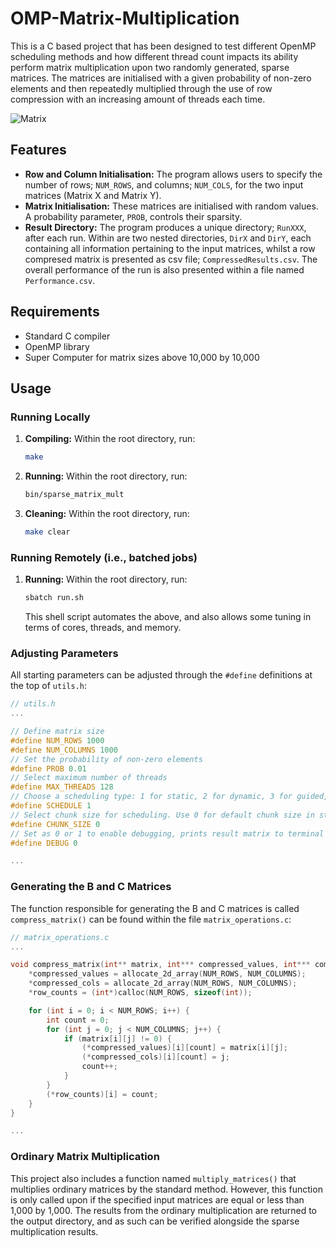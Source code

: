 # OMP-Matrix-Multiplication
This is a C based project that has been designed to test different OpenMP scheduling methods and how different thread count impacts its ability perform matrix multiplication upon two randomly generated, sparse matrices. The matrices are initialised with a given probability of non-zero elements and then repeatedly multiplied through the use of row compression with an increasing amount of threads each time.

![Matrix](https://upload.wikimedia.org/wikipedia/commons/thumb/1/18/Matrix_multiplication_qtl1.svg/2880px-Matrix_multiplication_qtl1.svg.png)

## Features
- **Row and Column Initialisation:** The program allows users to specify the number of rows; `NUM_ROWS`, and columns; `NUM_COLS`, for the two input matrices (Matrix X and Matrix Y).
- **Matrix Initialisation:** These matrices are initialised with random values. A probability parameter, `PROB`, controls their sparsity.
- **Result Directory:** The program produces a unique directory; `RunXXX`, after each run. Within are two nested directories, `DirX` and `DirY`, each containing all information pertaining to the input matrices, whilst a row compresed matrix is presented as csv file; `CompressedResults.csv`. The overall performance of the run is also presented within a file named `Performance.csv`. 

## Requirements
- Standard C compiler
- OpenMP library
- Super Computer for matrix sizes above 10,000 by 10,000

## Usage
### Running Locally
1. **Compiling:** Within the root directory, run:
   ```sh
   make
   ```
2. **Running:** Within the root directory, run:
   ```sh
   bin/sparse_matrix_mult
   ```
3. **Cleaning:** Within the root directory, run:
   ```sh
   make clear
   ```

### Running Remotely (i.e., batched jobs)
1. **Running:** Within the root directory, run:
   ```sh
   sbatch run.sh
   ```
   This shell script automates the above, and also allows some tuning in terms of cores, threads, and memory.

### Adjusting Parameters
All starting parameters can be adjusted through the `#define` definitions at the top of `utils.h`:
```c
// utils.h
...

// Define matrix size
#define NUM_ROWS 1000
#define NUM_COLUMNS 1000
// Set the probability of non-zero elements
#define PROB 0.01
// Select maximum number of threads
#define MAX_THREADS 128
// Choose a scheduling type: 1 for static, 2 for dynamic, 3 for guided, 4 for auto
#define SCHEDULE 1
// Select chunk size for scheduling. Use 0 for default chunk size in static, dynamic, and guided schedules (ignored in auto)
#define CHUNK_SIZE 0
// Set as 0 or 1 to enable debugging, prints result matrix to terminal
#define DEBUG 0

...
```

### Generating the B and C Matrices
The function responsible for generating the B and C matrices is called `compress_matrix()` can be found within the file `matrix_operations.c`:
```c
// matrix_operations.c
...

void compress_matrix(int** matrix, int*** compressed_values, int*** compressed_cols, int** row_counts) {
    *compressed_values = allocate_2d_array(NUM_ROWS, NUM_COLUMNS);
    *compressed_cols = allocate_2d_array(NUM_ROWS, NUM_COLUMNS);
    *row_counts = (int*)calloc(NUM_ROWS, sizeof(int));

    for (int i = 0; i < NUM_ROWS; i++) {
        int count = 0;
        for (int j = 0; j < NUM_COLUMNS; j++) {
            if (matrix[i][j] != 0) {
                (*compressed_values)[i][count] = matrix[i][j];
                (*compressed_cols)[i][count] = j;
                count++;
            }
        }
        (*row_counts)[i] = count;
    }
}

...
```

### Ordinary Matrix Multiplication
This project also includes a function named `multiply_matrices()` that multiplies ordinary matrices by the standard method. However, this function is only called upon if the specified input matrices are equal or less than 1,000 by 1,000. The results from the ordinary multiplication are returned to the output directory, and as such can be verified alongside the sparse multiplication results.
